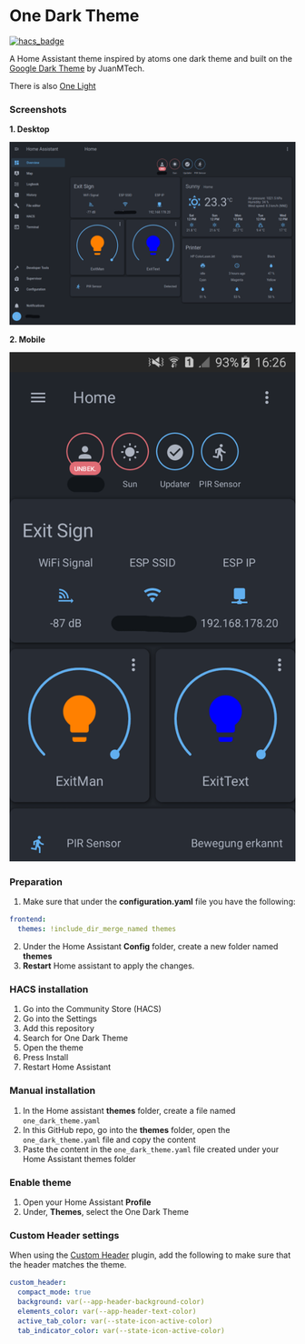 # One Dark Theme


[![hacs_badge](https://img.shields.io/badge/HACS-Custom-orange.svg?style=for-the-badge)](https://github.com/custom-components/hacs)

A Home Assistant theme inspired by atoms one dark theme and built on the [Google Dark Theme](https://github.com/JuanMTech/google_dark_theme) by JuanMTech.

There is also [One Light](https://github.com/TecCheck/one_light_theme)

### Screenshots

**1. Desktop**
<p align="center">
  <img src="https://raw.githubusercontent.com/TecCheck/one_dark_theme/master/res/screenshot_desktop.png">
</p>

**2. Mobile**

<p align="center">
  <img src="https://raw.githubusercontent.com/TecCheck/one_dark_theme/master/res/screenshot_mobile.png">
</p>

### Preparation
1. Make sure that under the **configuration.yaml** file you have the following:

```yaml
frontend:
  themes: !include_dir_merge_named themes
```

2. Under the Home Assistant **Config** folder, create a new folder named **themes**
3. **Restart** Home assistant to apply the changes. 

### HACS installation
1. Go into the Community Store (HACS)
2. Go into the Settings
3. Add this repository
4. Search for One Dark Theme
5. Open the theme
6. Press Install
7. Restart Home Assistant

### Manual installation
1. In the Home assistant **themes** folder, create a file named `one_dark_theme.yaml`
2. In this GitHub repo, go into the **themes** folder, open the `one_dark_theme.yaml` file and copy the content
3. Paste the content in the `one_dark_theme.yaml` file created under your Home Assistant themes folder

### Enable theme
1. Open your Home Assistant **Profile**
2. Under, **Themes**, select the One Dark Theme


### Custom Header settings
When using the [Custom Header](https://github.com/maykar/custom-header) plugin, add the following to make sure that the header matches the theme.

```yaml
custom_header:
  compact_mode: true
  background: var(--app-header-background-color)
  elements_color: var(--app-header-text-color)
  active_tab_color: var(--state-icon-active-color)
  tab_indicator_color: var(--state-icon-active-color)
```
